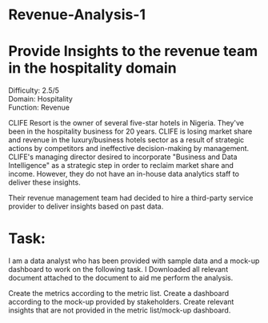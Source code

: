 # Revenue-Analysis-1

# Provide Insights to the revenue team in the hospitality domain

Difficulty: 2.5/5                     
Domain: Hospitality                  
Function: Revenue

CLIFE Resort is the owner of several five-star hotels in Nigeria. They've been in the hospitality business for 20 years. CLIFE is losing market share and revenue in the luxury/business hotels sector as a result of strategic actions by competitors and ineffective decision-making by management. CLIFE's managing director desired to incorporate "Business and Data Intelligence" as a strategic step in order to reclaim market share and income. However, they do not have an in-house data analytics staff to deliver these insights.

Their revenue management team had decided to hire a third-party service provider to deliver insights based on past data.

# Task: 
I am a data analyst who has been provided with sample data and a mock-up dashboard to work on the following task. 
I Downloaded all relevant document attached to the document to aid me perform the analysis.

 Create the metrics according to the metric list.
 Create a dashboard according to the mock-up provided by stakeholders.
 Create relevant insights that are not provided in the metric list/mock-up dashboard.
